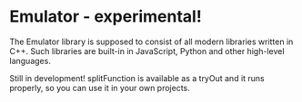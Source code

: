 # Emulator - experimental!

The Emulator library is supposed to consist of all modern libraries written in C++. Such libraries are built-in in JavaScript, Python and other high-level languages.

Still in development! splitFunction is available as a tryOut and it runs properly, so you can use it in your own projects.
